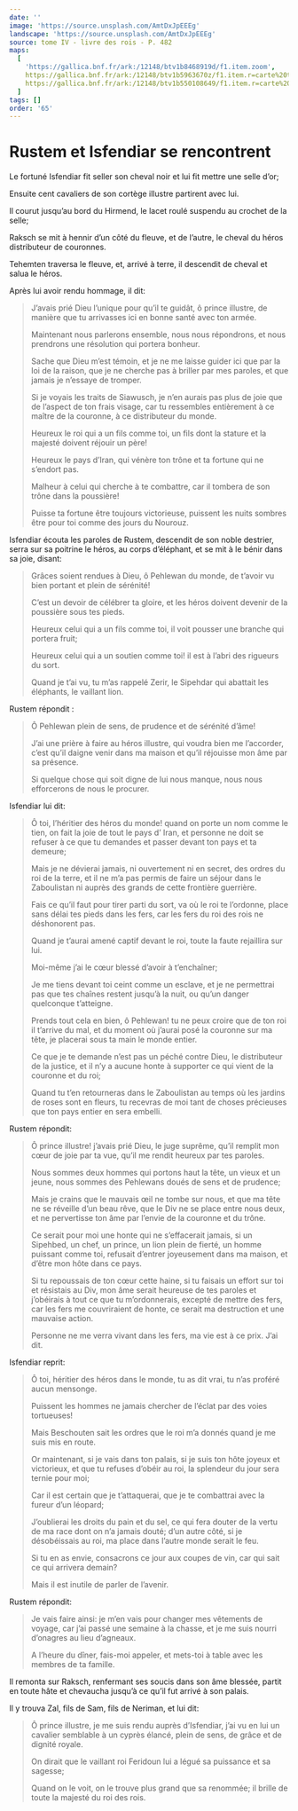 ```yaml
---
date: ''
image: 'https://source.unsplash.com/AmtDxJpEEEg'
landscape: 'https://source.unsplash.com/AmtDxJpEEEg'
source: tome IV - livre des rois - P. 482
maps:
  [
    'https://gallica.bnf.fr/ark:/12148/btv1b8468919d/f1.item.zoom',
    https://gallica.bnf.fr/ark:/12148/btv1b5963670z/f1.item.r=carte%20touran.zoom,
    https://gallica.bnf.fr/ark:/12148/btv1b550108649/f1.item.r=carte%20touran.zoom,
  ]
tags: []
order: '65'
---
```


# Rustem et Isfendiar se rencontrent

Le fortuné Isfendiar fit seller son cheval noir et lui fit mettre une selle d’or;

Ensuite cent cavaliers de son cortège illustre partirent avec lui.

Il courut jusqu’au bord du Hirmend, le lacet roulé suspendu au crochet de la selle;

Raksch se mit à hennir d’un côté du fleuve, et de l’autre, le cheval du héros distributeur de couronnes.

Tehemten traversa le fleuve, et, arrivé à terre, il descendit de cheval et salua le héros.

Après lui avoir rendu hommage, il dit:

> J’avais prié Dieu l’unique pour qu’il te guidât, ô prince illustre, de manière que tu arrivasses ici en bonne santé avec ton armée.
>
> Maintenant nous parlerons ensemble, nous nous répondrons, et nous prendrons une résolution qui portera bonheur.
>
> Sache que Dieu m’est témoin, et je ne me laisse guider ici que par la loi de la raison, que je ne cherche pas à briller par mes paroles, et que jamais je n’essaye de tromper.
>
> Si je voyais les traits de Siawusch, je n’en aurais pas plus de joie que de l’aspect de ton frais visage, car tu ressembles entièrement à ce maître de la couronne, à ce distributeur du monde.
>
> Heureux le roi qui a un fils comme toi, un fils dont la stature et la majesté doivent réjouir un père!
>
> Heureux le pays d’Iran, qui vénère ton trône et ta fortune qui ne s’endort pas.
>
> Malheur à celui qui cherche à te combattre, car il tombera de son trône dans la poussière!
>
> Puisse ta fortune être toujours victorieuse, puissent les nuits sombres être pour toi comme des jours du Nourouz.

Isfendiar écouta les paroles de Rustem, descendit de son noble destrier, serra sur sa poitrine le héros, au corps d’éléphant, et se mit à le bénir dans sa joie, disant:

> Grâces soient rendues à Dieu, ô Pehlewan du monde, de t’avoir vu bien portant et plein de sérénité!
>
> C’est un devoir de célébrer ta gloire, et les héros doivent devenir de la poussière sous tes pieds.
>
> Heureux celui qui a un fils comme toi, il voit pousser une branche qui portera fruit;
>
> Heureux celui qui a un soutien comme toi! il est à l’abri des rigueurs du sort.
>
> Quand je t’ai vu, tu m’as rappelé Zerir, le Sipehdar qui abattait les éléphants, le vaillant lion.

Rustem répondit :

> Ô Pehlewan plein de sens, de prudence et de sérénité d’âme!
>
> J’ai une prière à faire au héros illustre, qui voudra bien me l’accorder, c’est qu’il daigne venir dans ma maison et qu’il réjouisse mon âme par sa présence.
>
> Si quelque chose qui soit digne de lui nous manque, nous nous efforcerons de nous le procurer.

Isfendiar lui dit:

> Ô toi, l’héritier des héros du monde! quand on porte un nom comme le tien, on fait la joie de tout le pays d’ Iran, et personne ne doit se refuser à ce que tu demandes et passer devant ton pays et ta demeure;
>
> Mais je ne dévierai jamais, ni ouvertement ni en secret, des ordres du roi de la terre, et il ne m’a pas permis de faire un séjour dans le Zaboulistan ni auprès des grands de cette frontière guerrière.
>
> Fais ce qu’il faut pour tirer parti du sort, va où le roi te l’ordonne, place sans délai tes pieds dans les fers, car les fers du roi des rois ne déshonorent pas.
>
> Quand je t’aurai amené captif devant le roi, toute la faute rejaillira sur lui.
>
> Moi-même j’ai le cœur blessé d’avoir à t’enchaîner;
>
> Je me tiens devant toi ceint comme un esclave, et je ne permettrai pas que tes chaînes restent jusqu’à la nuit, ou qu’un danger quelconque t’atteigne.
>
> Prends tout cela en bien, ô Pehlewan! tu ne peux croire que de ton roi il t’arrive du mal, et du moment où j’aurai posé la couronne sur ma tête, je placerai sous ta main le monde entier.
>
> Ce que je te demande n’est pas un péché contre Dieu, le distributeur de la justice, et il n’y a aucune honte à supporter ce qui vient de la couronne et du roi;
>
> Quand tu t’en retourneras dans le Zaboulistan au temps où les jardins de roses sont en fleurs, tu recevras de moi tant de choses précieuses que ton pays entier en sera embelli.

Rustem répondit:

> Ô prince illustre! j’avais prié Dieu, le juge suprême, qu’il remplit mon cœur de joie par ta vue, qu’il me rendit heureux par tes paroles.
>
> Nous sommes deux hommes qui portons haut la tête, un vieux et un jeune, nous sommes des Pehlewans doués de sens et de prudence;
>
> Mais je crains que le mauvais œil ne tombe sur nous, et que ma tête ne se réveille d’un beau rêve, que le Div ne se place entre nous deux, et ne pervertisse ton âme par l’envie de la couronne et du trône.
>
> Ce serait pour moi une honte qui ne s’effacerait jamais, si un Sipehbed, un chef, un prince, un lion plein de fierté, un homme puissant comme toi, refusait d’entrer joyeusement dans ma maison, et d’être mon hôte dans ce pays.
>
> Si tu repoussais de ton cœur cette haine, si tu faisais un effort sur toi et résistais au Div, mon âme serait heureuse de tes paroles et j’obéirais à tout ce que tu m’ordonnerais, excepté de mettre des fers, car les fers me couvriraient de honte, ce serait ma destruction et une mauvaise action.
>
> Personne ne me verra vivant dans les fers, ma vie est à ce prix. J’ai dit.

Isfendiar reprit:

> Ô toi, héritier des héros dans le monde, tu as dit vrai, tu n’as proféré aucun mensonge.
>
> Puissent les hommes ne jamais chercher de l’éclat par des voies tortueuses!
>
> Mais Beschouten sait les ordres que le roi m’a donnés quand je me suis mis en route.
>
> Or maintenant, si je vais dans ton palais, si je suis ton hôte joyeux et victorieux, et que tu refuses d’obéir au roi, la splendeur du jour sera ternie pour moi;
>
> Car il est certain que je t’attaquerai, que je te combattrai avec la fureur d’un léopard;
>
> J’oublierai les droits du pain et du sel, ce qui fera douter de la vertu de ma race dont on n’a jamais douté; d’un autre côté, si je désobéissais au roi, ma place dans l’autre monde serait le feu.
>
> Si tu en as envie, consacrons ce jour aux coupes de vin, car qui sait ce qui arrivera demain?
>
> Mais il est inutile de parler de l’avenir.

Rustem répondit:

> Je vais faire ainsi: je m’en vais pour changer mes vêtements de voyage, car j’ai passé une semaine à la chasse, et je me suis nourri d’onagres au lieu d’agneaux.
>
> A l’heure du dîner, fais-moi appeler, et mets-toi à table avec les membres de ta famille.

Il remonta sur Raksch, renfermant ses soucis dans son âme blessée, partit en toute hâte et chevaucha jusqu’à ce qu’il fut arrivé à son palais.

Il y trouva Zal, fils de Sam, fils de Neriman, et lui dit:

> Ô prince illustre, je me suis rendu auprès d’Isfendiar, j’ai vu en lui un cavalier semblable à un cyprès élancé, plein de sens, de grâce et de dignité royale.
>
> On dirait que le vaillant roi Feridoun lui a légué sa puissance et sa sagesse;
>
> Quand on le voit, on le trouve plus grand que sa renommée; il brille de toute la majesté du roi des rois.
